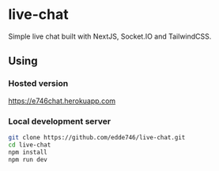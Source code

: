 # live-chat

Simple live chat built with NextJS, Socket.IO and TailwindCSS.

## Using

### Hosted version

https://e746chat.herokuapp.com

### Local development server
```bash
git clone https://github.com/edde746/live-chat.git
cd live-chat
npm install
npm run dev
```